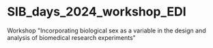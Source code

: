 # SIB_days_2024_workshop_EDI
Workshop "Incorporating biological sex as a variable in the design and analysis of biomedical research experiments"
